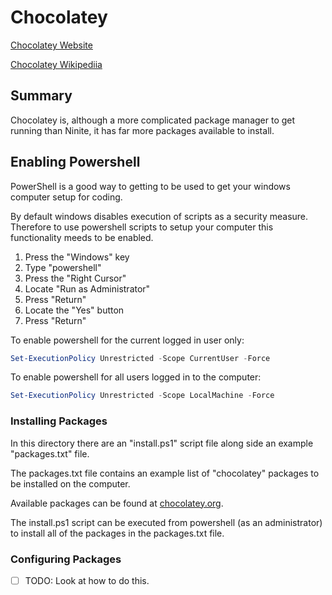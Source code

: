 # Chocolatey

[Chocolatey Website](https://chocolatey.org/)

[Chocolatey Wikipediia](https://en.wikipedia.org/wiki/NuGet#Chocolatey)

## Summary

Chocolatey is, although a more complicated package manager to get running than Ninite, it has far more packages available to install.

## Enabling Powershell

PowerShell is a good way to getting to be used to get your windows computer setup for coding.

By default windows disables execution of scripts as a security measure. Therefore to use powershell scripts to setup your computer this functionality meeds to be enabled.

1. Press the "Windows" key
2. Type "powershell"
3. Press the "Right Cursor"
4. Locate "Run as Administrator"
5. Press "Return"
6. Locate the "Yes" button
7. Press "Return"

To enable powershell for the current logged in user only:
```powershell
Set-ExecutionPolicy Unrestricted -Scope CurrentUser -Force
```

To enable powershell for all users logged in to the computer:
```powershell
Set-ExecutionPolicy Unrestricted -Scope LocalMachine -Force
```
### Installing Packages

In this directory there are an "install.ps1" script file along side an example "packages.txt" file.

The packages.txt file contains an example list of "chocolatey" packages to be installed on the computer.

Available packages can be found at [chocolatey.org](https://chocolatey.org/).

The install.ps1 script can be executed from powershell (as an administrator) to install all of the packages in the packages.txt file.

### Configuring Packages

- [ ] TODO: Look at how to do this.